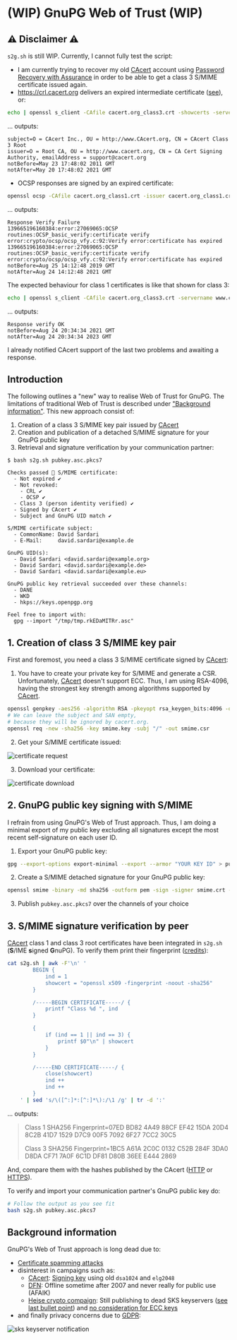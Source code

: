 # (WIP) GnuPG Web of Trust (WIP)

##  ⚠ Disclaimer ⚠

`s2g.sh` is still WIP. Currently, I cannot fully test the script:

- I am currently trying to recover my old [CAcert](http://www.cacert.org) account using [Password Recovery with Assurance](http://wiki.cacert.org/FAQ/LostPasswordOrAccount#Password_Recovery_with_Assurance) in order to be able to get a class 3 S/MIME certificate issued again.
- https://crl.cacert.org delivers an expired intermediate certificate ([see](https://www.ssllabs.com/ssltest/analyze.html?d=crl.cacert.org&latest)), or:

```bash
echo | openssl s_client -CAfile cacert.org_class3.crt -showcerts -servername crl.cacert.org -connect crl.cacert.org:443 2>/dev/null | perl -ne '$k++ if /-----BEGIN CERTIFICATE-----/; if(/-----BEGIN CERTIFICATE-----/ .. /-----END CERTIFICATE-----/){print if $k==2}' | openssl x509 -noout -subject -issuer -dates
```

... outputs:

```
subject=O = CAcert Inc., OU = http://www.CAcert.org, CN = CAcert Class 3 Root
issuer=O = Root CA, OU = http://www.cacert.org, CN = CA Cert Signing Authority, emailAddress = support@cacert.org
notBefore=May 23 17:48:02 2011 GMT
notAfter=May 20 17:48:02 2021 GMT
```

- OCSP responses are signed by an expired certificate:

```bash
openssl ocsp -CAfile cacert.org_class1.crt -issuer cacert.org_class1.crt -cert cacert.org_class1.crt -url http://ocsp.cacert.org -text | openssl x509 -dates -noout
```

... outputs:

```
Response Verify Failure
139665196160384:error:27069065:OCSP routines:OCSP_basic_verify:certificate verify error:crypto/ocsp/ocsp_vfy.c:92:Verify error:certificate has expired
139665196160384:error:27069065:OCSP routines:OCSP_basic_verify:certificate verify error:crypto/ocsp/ocsp_vfy.c:92:Verify error:certificate has expired
notBefore=Aug 25 14:12:48 2019 GMT
notAfter=Aug 24 14:12:48 2021 GMT
```

The expected behaviour for class 1 certificates is like that shown for class 3:

```bash
echo | openssl s_client -CAfile cacert.org_class3.crt -servername www.cacert.org -connect www.cacert.org:443 2>/dev/null | openssl x509 | openssl ocsp -CAfile cacert.org_class1.crt -issuer cacert.org_class3.crt -cert - -url http://ocsp.cacert.org -text | openssl x509 -dates -noout
```

... outputs:

```
Response verify OK
notBefore=Aug 24 20:34:34 2021 GMT
notAfter=Aug 24 20:34:34 2023 GMT
```

I already notified CAcert support of the last two problems and awaiting a response.

## Introduction

The following outlines a "new" way to realise Web of Trust for GnuPG. The limitations of traditional Web of Trust is described under ["Background information"](#background-information). This new approach consist of:

1. Creation of a class 3 S/MIME key pair issued by [CAcert](http://www.cacert.org)
2. Creation and publication of a detached S/MIME signature for your GnuPG public key
3. Retrieval and signature verification by your communication partner:

```
$ bash s2g.sh pubkey.asc.pkcs7

Checks passed 🎉 S/MIME certificate:
  - Not expired ✔
  - Not revoked:
    - CRL ✔
    - OCSP ✔
  - Class 3 (person identity verified) ✔
  - Signed by CAcert ✔
  - Subject and GnuPG UID match ✔

S/MIME certificate subject:
  - CommonName: David Sardari
  - E-Mail:     david.sardari@example.de

GnuPG UID(s):
  - David Sardari <david.sardari@example.org>
  - David Sardari <david.sardari@example.de>
  - David Sardari <david.sardari@example.eu>

GnuPG public key retrieval succeeded over these channels:
  - DANE
  - WKD
  - hkps://keys.openpgp.org

Feel free to import with:
  gpg --import "/tmp/tmp.rkEDaMITRr.asc"

```

## 1. Creation of class 3 S/MIME key pair

First and foremost, you need a class 3 S/MIME certificate signed by [CAcert](http://www.cacert.org):

1. You have to create your private key for S/MIME and generate a CSR. Unfortunately, [CAcert](http://www.cacert.org) doesn't support ECC. Thus, I am using RSA-4096, having the strongest key strength among algorithms supported by [CAcert](http://www.cacert.org).

```bash
openssl genpkey -aes256 -algorithm RSA -pkeyopt rsa_keygen_bits:4096 -out smime.key
# We can leave the subject and SAN empty,
# because they will be ignored by cacert.org.
openssl req -new -sha256 -key smime.key -subj "/" -out smime.csr
```

2. Get your S/MIME certificate issued:

![certificate request](assets/certificate_request.png)

3. Download your certificate:

![certificate download](assets/certificate_download.png)

## 2. GnuPG public key signing with S/MIME

I refrain from using GnuPG's Web of Trust approach. Thus, I am doing a minimal export of my public key excluding all signatures except the most recent self-signature on each user ID.

1. Export your GnuPG public key:

```bash
gpg --export-options export-minimal --export --armor "YOUR KEY ID" > pubkey.asc
```

2. Create a S/MIME detached signature for your GnuPG public key:

```bash
openssl smime -binary -md sha256 -outform pem -sign -signer smime.crt -inkey smime.key -in pubkey.asc -out pubkey.asc.pkcs7
```

3. Publish `pubkey.asc.pkcs7` over the channels of your choice

## 3. S/MIME signature verification by peer

[CAcert](http://www.cacert.org) class 1 and class 3 root certificates have been integrated in `s2g.sh` (**S**/IME **s**igned **G**nuPG). To verify them print their fingerprint ([credits](https://kdecherf.com/blog/2015/04/10/show-the-certificate-chain-of-a-local-x509-file/)):

```bash
cat s2g.sh | awk -F'\n' '
        BEGIN {
            ind = 1
            showcert = "openssl x509 -fingerprint -noout -sha256"
        }

        /-----BEGIN CERTIFICATE-----/ {
            printf "Class %d ", ind
        }

        {
            if (ind == 1 || ind == 3) {
                printf $0"\n" | showcert
            }
        }

        /-----END CERTIFICATE-----/ {
            close(showcert)
            ind ++
            ind ++
        }
    ' | sed 's/\([^:]*:[^:]*\):/\1 /g' | tr -d ':'
```

... outputs:

> Class 1 SHA256 Fingerprint=07ED BD82 4A49 88CF EF42 15DA 20D4 8C2B 41D7 1529 D7C9 00F5 7092 6F27 7CC2 30C5
>
> Class 3 SHA256 Fingerprint=1BC5 A61A 2C0C 0132 C52B 284F 3DA0 D8DA CF71 7A0F 6C1D DF81 D80B 36EE E444 2869

And, compare them with the hashes published by the CAcert ([HTTP](http://www.cacert.org/index.php?id=3) or [HTTPS](https://www.cacert.org/index.php?id=3)).

To verify and import your communication partner's GnuPG public key do:

```bash
# Follow the output as you see fit
bash s2g.sh pubkey.asc.pkcs7
```

## Background information

GnuPG's Web of Trust approach is long dead due to:

- [Certificate spamming attacks](https://gist.github.com/rjhansen/67ab921ffb4084c865b3618d6955275f)
- disinterest in campaigns such as:
  - [CAcert](http://www.cacert.org): [Signing key](http://www.cacert.org/index.php?id=3) using old `dsa1024` and `elg2048`
  - [DFN](https://web.archive.org/web/20070613205827/https://www.pki.dfn.de/content/index.php?id=pgp): Offline sometime after 2007 and never really for public use (AFAIK)
  - [Heise crypto compaign](https://www.heise.de/security/dienste/Krypto-Kampagne-2111.html): Still publishing to dead SKS keyservers ([see last bullet point](https://www.heise.de/security/dienste/Wie-kann-ich-mitmachen-474837.html)) and [no consideration for ECC keys](https://www.heise.de/security/dienste/Zertifizierungsantrag-474471.html)
- and finally privacy concerns due to [GDPR](https://en.wikipedia.org/wiki/General_Data_Protection_Regulation):

![sks keyserver notification](assets/sks_keyserver_notification.png)
